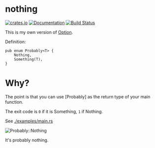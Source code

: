 nothing
=======

[![crates.io](https://img.shields.io/crates/v/nothing.svg)](https://crates.io/crates/nothing)
[![Documentation](https://docs.rs/nothing/badge.svg)](https://docs.rs/nothing)
[![Build Status](https://travis-ci.org/btwiuse/nothing.svg?branch=master)](https://travis-ci.org/btwiuse/nothing)

This is my own version of [Option](https://doc.rust-lang.org/stable/std/option/enum.Option.html).

Definition:

```
pub enum Probably<T> {
    Nothing,
    Something(T),
}
```

# Why?

The point is that you can use [Probably] as the return type of your main function. 

The exit code is `0` if it is Something, `1` if Nothing. 

See [./examples/main.rs](https://github.com/btwiuse/nothing/blob/master/examples/main.rs)

![Probably::Nothing](https://i.imgur.com/AuDdbOK.png)

It's probably nothing.
